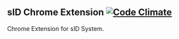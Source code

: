 ## sID Chrome Extension  [![Code Climate](https://codeclimate.com/github/Shan1024/sid_chrome_extension/badges/gpa.svg)](https://codeclimate.com/github/pupudu/sid_chrome_extension)

Chrome Extension for sID System.

